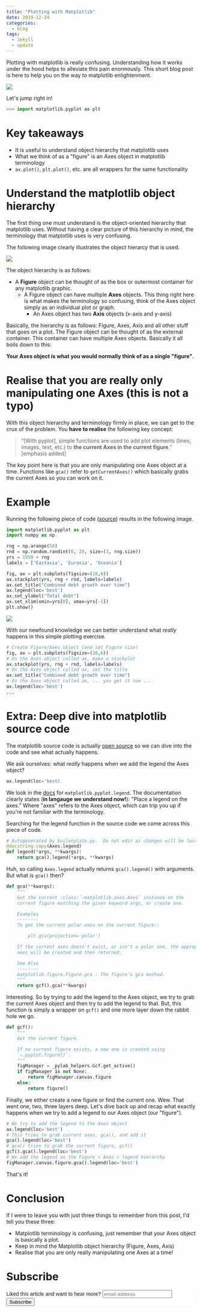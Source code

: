 ```yaml
---
title: "Plotting with Matplotlib"
date: 2019-12-24
categories:
  - blog
tags:
  - Jekyll
  - update
---
```


Plotting with matplotlib is really confusing. Understanding how it works
under the hood helps to alleviate this pain enormously. This short blog post
is here to help you on the way to matplotlib enlightenment.

<img src="/assets/2019-12-24-matplotlib/matplotlib.jpg">

Let's jump right in!

```python
>>> import matplotlib.pyplot as plt
```

# Key takeaways

* It is useful to understand object hierarchy that matplotlib uses
* What we think of as a "figure" is an Axes object in matplotlib terminology
* `ax.plot()`, `plt.plot()`, etc. are all wrappers for the same functionality

# Understand the matplotlib object hierarchy

The first thing one must understand is the object-oriented hierarchy
that matplotlib uses. Without having a clear picture of this hierarchy in mind, the
terminology that matplotlib uses is very confusing.

The following image clearly illustrates the object hierarcy that is used. 

<img src="/assets/2019-12-24-matplotlib/matplotlib_hierarchy.png">

The object hierarchy is as follows: 

* A **Figure** object can be thought of as the box or outermost container for any matplotlib graphic. 
    * A Figure object can have multiple **Axes** objects. This thing right here is what makes the terminology so confusing, think of the Axes object simply as an individual plot or graph. 
        * An Axes object has two **Axis** objects (x-axis and y-axis)

Basically, the hierarchy is as follows: Figure, Axes, Axis and all other stuff that goes on a plot. The Figure object can be thought of as the external container. This container can have multiple Axes objects. Basically it all boils down to this: 

**Your Axes object is what you would normally think of as a single "figure"**. 

# Realise that you are really only manipulating one Axes (this is not a typo)

With this object hierarchy and terminology firmly in place, we can get to the
crux of the problem. You **have to realise** the following key concept:

>“[With pyplot], simple functions are used to add plot elements (lines,
images, text, etc.) to **the current Axes in the current figure**.” [emphasis
added]

The key point here is that you are only manipulating one Axes object at a
time. Functions like `gca()` refer to `getCurrentAxes()` which basically
grabs the current Axes so you can work on it.

# Example

Running the following piece of code ([source](https://realpython.com/python-matplotlib-guide/)) results in the following image. 

```python
import matplotlib.pyplot as plt
import numpy as np 

rng = np.arange(50)
rnd = np.random.randint(0, 20, size=(3, rng.size))
yrs = 1950 + rng
labels = ['Eastasia', 'Eurasia', 'Oceania']

fig, ax = plt.subplots(figsize=(10,6))
ax.stackplot(yrs, rng + rnd, labels=labels)
ax.set_title("Combined debt growth over time")
ax.legend(loc='best')
ax.set_ylabel("Total debt")
ax.set_xlim(xmin=yrs[0], xmax=yrs[-1])
plt.show()
```

<img src="/assets/2019-12-24-matplotlib/stackplot.png">

With our newfound knowledge we can better understand what *really* happens in this simple plotting exercise.

```python
# Create Figure/Axes object (and set Figure size)
fig, ax = plt.subplots(figsize=(10,6))
# On the Axes object called ax, make a stackplot
ax.stackplot(yrs, rng + rnd, labels=labels)
# On the Axes object called ax, set the title
ax.set_title("Combined debt growth over time")
# On the Axes object called ax, ... you get it now ... 
ax.legend(loc='best')
...
```

# Extra: Deep dive into matplotlib source code

The matplotlib source code is actually [open source](https://github.com/matplotlib/matplotlib) so we can dive into the code and see what actually happens. 

We ask ourselves: what *really* happens when we add the legend the Axes object?

```python
ax.legend(loc='best)
```

We look in the [docs](https://matplotlib.org/3.1.1/_modules/matplotlib/pyplot.html#legend) for `matplotlib.pyplot.legend`. The documentation clearly states (**in langauge we understand now!**): "Place a legend on the axes." Where "axes" refers to the Axes object, which can trip you up if you're not familiar with the terminology. 

Searching for the legend function in the source code we come across this piece of code. 

```python
# Autogenerated by boilerplate.py.  Do not edit as changes will be lost.
@docstring.copy(Axes.legend)
def legend(*args, **kwargs):
    return gca().legend(*args, **kwargs)
```

Huh, so calling `Axes.legend` actually returns `gca().legend()` with arguments. But what is `gca()` then? 

```python
def gca(**kwargs):
    """
    Get the current :class:`~matplotlib.axes.Axes` instance on the
    current figure matching the given keyword args, or create one.

    Examples
    --------
    To get the current polar axes on the current figure::

        plt.gca(projection='polar')

    If the current axes doesn't exist, or isn't a polar one, the appropriate
    axes will be created and then returned.

    See Also
    --------
    matplotlib.figure.Figure.gca : The figure's gca method.
    """
    return gcf().gca(**kwargs)
```

Interesting. So by trying to add the legend to the Axes object, we try to grab the current Axes object and then try to add the legend to that. But, this function is simply a wrapper on `gcf()` and one more layer down the rabbit hole we go. 

```python
def gcf():
    """
    Get the current figure.

    If no current figure exists, a new one is created using
    `~.pyplot.figure()`.
    """
    figManager = _pylab_helpers.Gcf.get_active()
    if figManager is not None:
        return figManager.canvas.figure
    else:
        return figure()
```

Finally, we either create a new figure or find the current one. Wew. That went one, two, three layers deep. Let's dive back up and recap what exactly happens when we try to add a legend to our Axes object (our "figure"). 

```python
# We try to add the legend to the Axes object
ax.legend(loc='best')
# This tries to grab current axes, gca(), and add it
gca().legend(loc='best')
# gca() tries to grab the current figure, gcf()
gcf().gca().legend(loc='best')
# We add the legend on the Figure > Axes > legend hierarchy
figManager.canvas.figure.gca().legend(loc='best')
```

That's it!

# Conclusion

If I were to leave you with just three things to remember from this post, I'd tell you these three: 

* Matplotlib terminology is confusing, just remember that your Axes object is basically a plot. 
* Keep in mind the Matplotlib object hierarchy (Figure, Axes, Axis)
* Realise that you are only really manipulating one Axes at a time!

# Subscribe

<!-- Begin Mailchimp Signup Form -->
<link href="//cdn-images.mailchimp.com/embedcode/horizontal-slim-10_7.css" rel="stylesheet" type="text/css">
<style type="text/css">
  #mc_embed_signup{background:#fff; clear:left; font:14px Helvetica,Arial,sans-serif; width:100%;}
  /* Add your own Mailchimp form style overrides in your site stylesheet or in this style block.
     We recommend moving this block and the preceding CSS link to the HEAD of your HTML file. */
</style>
<div id="mc_embed_signup">
<form action="https://gmail.us3.list-manage.com/subscribe/post?u=92fe86c389878585bc87837e8&amp;id=50543deff9" method="post" id="mc-embedded-subscribe-form" name="mc-embedded-subscribe-form" class="validate" target="_blank" novalidate>
    <div id="mc_embed_signup_scroll">
  <label for="mce-EMAIL">Liked this article and want to hear more?</label>
  <input type="email" value="" name="EMAIL" class="email" id="mce-EMAIL" placeholder="email address" required>
    <!-- real people should not fill this in and expect good things - do not remove this or risk form bot signups-->
    <div style="position: absolute; left: -5000px;" aria-hidden="true"><input type="text" name="b_92fe86c389878585bc87837e8_50543deff9" tabindex="-1" value=""></div>
    <div class="clear"><input type="submit" value="Subscribe" name="subscribe" id="mc-embedded-subscribe" class="button"></div>
    </div>
</form>
</div>
<!--End mc_embed_signup-->
